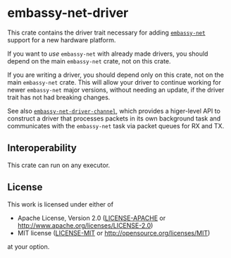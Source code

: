 # embassy-net-driver

This crate contains the driver trait necessary for adding [`embassy-net`](https://crates.io/crates/embassy-net) support
for a new hardware platform.

If you want to *use* `embassy-net` with already made drivers, you should depend on the main `embassy-net` crate, not on this crate.

If you are writing a driver, you  should depend only on this crate, not on the main `embassy-net` crate.
This will allow your driver to continue working for newer `embassy-net` major versions, without needing an update,
if the driver trait has not had breaking changes.

See also [`embassy-net-driver-channel`](https://crates.io/crates/embassy-net-driver-channel), which provides a higer-level API
to construct a driver that processes packets in its own background task and communicates with the `embassy-net` task via
packet queues for RX and TX.

## Interoperability

This crate can run on any executor.

## License

This work is licensed under either of

- Apache License, Version 2.0 ([LICENSE-APACHE](LICENSE-APACHE) or
  http://www.apache.org/licenses/LICENSE-2.0)
- MIT license ([LICENSE-MIT](LICENSE-MIT) or http://opensource.org/licenses/MIT)

at your option.
